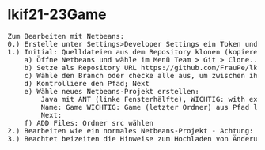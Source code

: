 # lkif21-23Game
<pre>
Zum Bearbeiten mit Netbeans:
0.) Erstelle unter Settings>Developer Settings ein Token und speichere dieses in einer Datei
1.) Initial: Quelldateien aus dem Repository klonen (kopieren)
    a) Öffne Netbeans und wähle im Menü Team > Git > Clone...
    b) Setze als Repository URL https://github.com/FrauPe/lkif21-23Game und für den späteren Commit Deinen eigenen GutHub-Account ein; Next
    c) Wähle den Branch oder checke alle aus, um zwischen ihnen zu wechseln (zu Beginn main); Next
    d) Kontrolliere den Pfad; Next
    e) Wähle neues Netbeans-Projekt erstellen: 
        Java mit ANT (linke Fensterhälfte), WICHTIG: with existing Sources (rechte Fensterhälfte)
        Name: Game WICHTIG: Game (letzter Ordner) aus Pfad löschen!
        Next;
    f) ADD Files: Ordner src wählen
2.) Bearbeiten wie ein normales Netbeans-Projekt - Achtung: Fasse nie die Klassen an, die nicht zu Deinen Aufgaben gehören.
3.) Beachtet beizeiten die Hinweise zum Hochladen von Änderungen (commit+push)
</pre>
